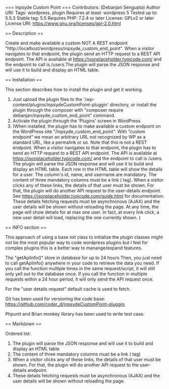 === Inpsyde Custom Point ===
Contributors: (Debanjan Sengupta)
Author URI: 
Tags: wordpress, plugin
Requires at least: wordpress 5
Tested up to: 5.5.3
Stable tag: 5.5
Requires PHP: 7.2.4 or later
License: GPLv2 or later
License URI: https://www.gnu.org/licenses/gpl-2.0.html


== Description ==

Create and make available a custom NOT A REST endpoint "http://localhost/wordpress/inpsyde_custom_end_point". When a visitor navigates to that endpoint, the plugin send an HTTP request to a REST API endpoint. The API is available at https://jsonplaceholder.typicode.com/ and the endpoint to call is /users.The plugin will parse the JSON response and will use it to build and display an HTML table.

== Installation ==

This section describes how to install the plugin and get it working.

1. Just upload the plugin files to the '/wp-content/plugins/inpsydeCustomPoint-pluggin' directory, or install the plugin through the composer with "composer require debanjan/inpsyde_custom_end_point" command.
2. Activate the plugin through the 'Plugins' screen in WordPress
3. (When installed, the plugin has to make available a custom endpoint on the WordPress site "/inpsyde_custom_end_point". With “custom endpoint” we mean an arbitrary URL not recognized by WP as a standard URL, like a permalink or so.
Note that this is not a REST endpoint. When a visitor navigates to that endpoint, the plugin has to send an HTTP request to a REST API endpoint. The API is available at https://jsonplaceholder.typicode.com/ and the endpoint to call is /users.
The plugin will parse the JSON response and will use it to build and display an HTML table. Each row in the HTML table will show the details for a user. The column's id, name, and username are mandatory.
The content of three mandatory columns must be a link (<a> tag). When a visitor clicks any of these links, the details of that user must be shown. For that, the plugin will do another API request to the user-details endpoint.
See https://jsonplaceholder.typicode.com/guide.html for documentation.
These details fetching requests must be asynchronous (AJAX) and the user details will be shown without reloading the page.
At any time, the page will show details for at max one user. In fact, at every link click, a new user detail will load, replacing the one currently shown.
)


== INFO section ==

This approach of using a base init class to initialize the plugin classes might not be the most popular way to code wordpress plugins but I feel for complex plugins this is a better way to manange/expand features.

The "getApiInfo()" store in database for up to 24 hours Then, you just need to call getApiInfo() anywhere in your code to retrieve the data you need. If you call the function multiple times in the same request/script, it will still only yell out to the database once. If you call the function in multiple requests within a 24 hour period, it will only send the API request once.

For the "user details request" default cache is used to fetch.

 Git  has been used for versioning the  code base: https://github.com/coder_d/inpsydeCustomPoint-pluggin;  

Phpunit and Brian monkey library has been used to write test case.


== Markdown ==

Ordered list:

1. The plugin will parse the JSON response and will use it to build and display an HTML table
2. The content of three mandatory columns must be a link (<a> tag)
3. When a visitor clicks any of these links, the details of that user must be shown. For that, the plugin will do another API request to the user-details endpoint.
4. These details fetching requests must be asynchronous (AJAX) and the user details will be shown without reloading the page.
